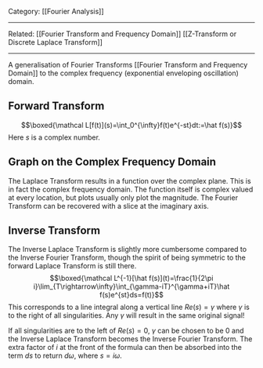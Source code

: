 Category: [[Fourier Analysis]]
___
Related: [[Fourier Transform and Frequency Domain]] [[Z-Transform or Discrete Laplace Transform]]
___
A generalisation of Fourier Transforms [[Fourier Transform and Frequency Domain]] to the complex frequency (exponential enveloping oscillation) domain. 
## Forward Transform
$$\boxed{\mathcal L[f(t)](s)=\int_0^{\infty}f(t)e^{-st}dt:=\hat f(s)}$$
Here $s$ is a complex number. 
## Graph on the Complex Frequency Domain
The Laplace Transform results in a function over the complex plane. This is in fact the complex frequency domain. The function itself is complex valued at every location, but plots usually only plot the magnitude. The Fourier Transform can be recovered with a slice at the imaginary axis. 
## Inverse Transform
The Inverse Laplace Transform is slightly more cumbersome compared to the Inverse Fourier Transform, though the spirit of being symmetric to the forward Laplace Transform is still there. 
$$\boxed{\mathcal L^{-1}[\hat f(s)](t)=\frac{1}{2\pi i}\lim_{T\rightarrow\infty}\int_{\gamma-iT}^{\gamma+iT}\hat f(s)e^{st}ds=f(t)}$$
This corresponds to a line integral along a vertical line $Re(s)=\gamma$ where $\gamma$ is to the right of all singularities. Any $\gamma$ will result in the same original signal! 

If all singularities are to the left of $Re(s)=0$, $\gamma$ can be chosen to be 0 and the Inverse Laplace Transform becomes the Inverse Fourier Transform. The extra factor of $i$ at the front of the formula can then be absorbed into the term $ds$ to return $d\omega$, where $s=i\omega$.
